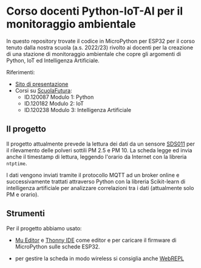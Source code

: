 # Corso docenti Python-IoT-AI per il monitoraggio ambientale

In questo repository trovate il codice in MicroPython per ESP32 per il corso tenuto dalla nostra scuola (a.s. 2022/23) rivolto ai docenti per la creazione di una stazione di monitoraggio ambientale che copre gli argomenti di Python, IoT ed Intelligenza Artificiale.

Riferimenti:

- [Sito di presentazione](https://marconi.my.canva.site/corso-docenti-python-iot-ai)
- Corsi su [ScuolaFutura](https://scuolafutura.pubblica.istruzione.it/):
  - ID.120087 Modulo 1: Python
  - ID.120182  Modulo 2: IoT
  - ID.120238 Modulo 3: Intelligenza Artificiale

## Il progetto

Il progetto attualmente prevede la lettura dei dati da un sensore [SDS011](https://nettigo.pl/attachments/398) per il rilevamento delle polveri sottili PM 2.5 e PM 10. La scheda legge ed invia anche il timestamp di lettura, leggendo l'orario da Internet con la libreria `ntptime`.

I dati vengono inviati tramite il protocollo MQTT ad un broker online e successivamente trattati attraverso Python con la libreria Scikit-learn di intelligenza artificiale per analizzare correlazioni tra i dati (attualmente solo PM e orario).

## Strumenti

Per il progetto abbiamo usato:
- [Mu Editor](https://codewith.mu/) e [Thonny IDE](https://thonny.org/) come editor e per caricare il firmware di MicroPython sulle schede ESP32.

- per gestire la scheda in modo wireless si consiglia anche [WebREPL](https://bhave.sh/micropython-webrepl-thonny/?authuser=0)
